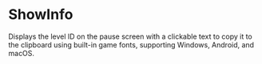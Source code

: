 # ShowInfo

Displays the level ID on the pause screen with a clickable text to copy it to the clipboard using built-in game fonts, supporting Windows, Android, and macOS.
